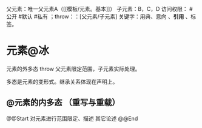 父元素：唯一父元素A（[[模板/元素。基本]]）
子元素：B，C，D
访问权限：  #公开  #默认 #私有 ；throw：：[父元素/子元素]
关键字：用典、意向  、**引用** 、标签。    


# 元素@冰
元素的外多态
throw 父元素限定范围，子元素实际处理。

多态是元素的变形式。继承关系体现在声明上。

## @元素的内多态 （重写与重载）



@@Start
对元素进行范围限定、描述
其它论述
@@End
